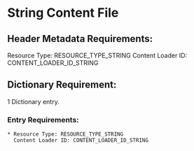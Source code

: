 String Content File
===================

## Header Metadata Requirements:
Resource Type: RESOURCE_TYPE_STRING
Content Loader ID: CONTENT_LOADER_ID_STRING

## Dictionary Requirement:
1 Dictionary entry.

### Entry Requirements:
    * Resource Type: RESOURCE_TYPE_STRING
      Content Loader ID: CONTENT_LOADER_ID_STRING

